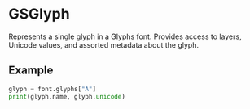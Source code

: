 # GSGlyph

Represents a single glyph in a Glyphs font. Provides access to layers,
Unicode values, and assorted metadata about the glyph.

## Example

```python
glyph = font.glyphs["A"]
print(glyph.name, glyph.unicode)
```
